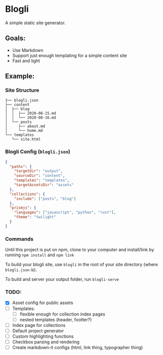 # Blogli

A simple static site generator.

## Goals:
- Use Markdown
- Support just enough templating for a simple content site
- Fast and light

## Example:

### Site Structure
```
├── blogli.json
├── content
│  ├── blog
│  │  ├── 2020-08-15.md
│  │  └── 2020-08-16.md
│  └── posts
│     ├── about.md
│     └── home.md
└── templates
   └── site.html
```

### Blogli Config (`blogli.json`)
```json
{
  "paths": {
    "targetDir": "output",
    "sourceDir": "content",
    "templates": "templates",
    "targetAssetsDir": "assets"
  },
  "collections": {
    "include": ["posts", "blog"]
  },
  "prismjs": {
    "languages": ["javascript", "python", "rust"],
    "theme": "twilight"
  }
}
```

### Commands
Until this project is put on npm, clone to your computer and install/link by running `npm install` and `npm link`

To build your blogli site, use `blogli` in the root of your site directory (where `blogli.json` is).

To build and server your output folder, run `blogli-serve`

### TODO:
- [x] Asset config for public assets
- [ ] Templates:
    - [ ] flexible enough for collection index pages
    - [ ] nested templates (header, footter?)
- [ ] Index page for collections
- [ ] Default project generator
- [ ] Custom highlighting functions 
- [ ] Checkbox parsing and rendering
- [ ] Create markdown-it configs (html, link thing, typographer thing)
